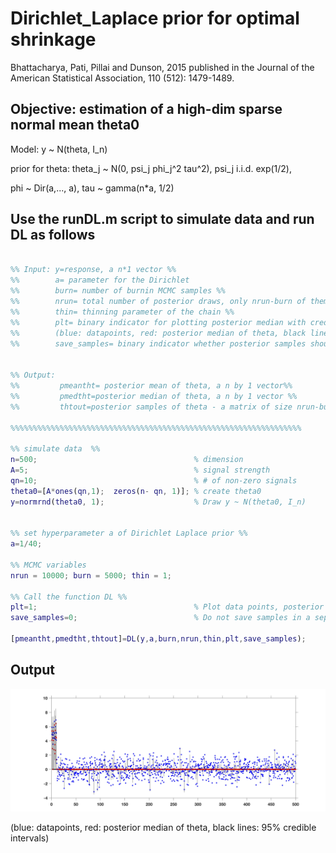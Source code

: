 # Dirichlet_Laplace prior for optimal shrinkage

Bhattacharya, Pati, Pillai and Dunson, 2015 published in the Journal of the American Statistical Association, 110 (512): 1479-1489.

## Objective: estimation of a high-dim sparse normal mean theta0  

Model: y ~ N(theta, I_n)

prior for theta: theta_j ~ N(0, psi_j phi_j^2 tau^2), psi_j i.i.d. exp(1/2), 

phi ~ Dir(a,..., a), tau ~ gamma(n*a, 1/2)

## Use the runDL.m script to simulate data and run DL as follows

```matlab

%% Input: y=response, a n*1 vector %%
%%        a= parameter for the Dirichlet
%%        burn= number of burnin MCMC samples %%
%%        nrun= total number of posterior draws, only nrun-burn of them will be saved %%
%%        thin= thinning parameter of the chain %%
%%        plt= binary indicator for plotting posterior median with credible intervals
%%        (blue: datapoints, red: posterior median of theta, black lines: 95% credible intervals
%%        save_samples= binary indicator whether posterior samples should be saved in a file or not %%


%% Output: 
%%         pmeantht= posterior mean of theta, a n by 1 vector%%
%%         pmedtht=posterior median of theta, a n by 1 vector %%
%%         thtout=posterior samples of theta - a matrix of size nrun-burn by n%%

%%%%%%%%%%%%%%%%%%%%%%%%%%%%%%%%%%%%%%%%%%%%%%%%%%%%%%%%%%%%%%%%%

%% simulate data  %%
n=500;                                   % dimension
A=5;                                     % signal strength
qn=10;                                   % # of non-zero signals
theta0=[A*ones(qn,1);  zeros(n- qn, 1)]; % create theta0
y=normrnd(theta0, 1);                    % Draw y ~ N(theta0, I_n)


%% set hyperparameter a of Dirichlet Laplace prior %%
a=1/40;

%% MCMC variables
nrun = 10000; burn = 5000; thin = 1; 

%% Call the function DL %%
plt=1;                                   % Plot data points, posterior mean and credible intervals
save_samples=0;                          % Do not save samples in a separate text file

[pmeantht,pmedtht,thtout]=DL(y,a,burn,nrun,thin,plt,save_samples); 

```
## Output
![debdeeptamu\Dirichlet_Laplace](DL_out.jpg)

(blue: datapoints, red: posterior median of theta, black lines: 95% credible intervals)

